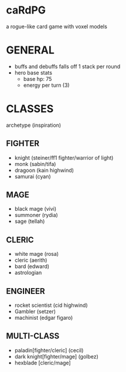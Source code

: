 
# caRdPG

a rogue-like card game with voxel models

# GENERAL

* buffs and debuffs falls off 1 stack per round
* hero base stats
  * base hp: 75
  * energy per turn (3)

# CLASSES

archetype (inspiration)

## FIGHTER

* knight (steiner/ff1 fighter/warrior of light)
* monk (sabin/tifa)
* dragoon (kain highwind)
* samurai (cyan)

## MAGE

* black mage (vivi)
* summoner (rydia)
* sage (tellah)

## CLERIC

* white mage (rosa)
* cleric (aerith)
* bard (edward)
* astrologian

## ENGINEER

* rocket scientist (cid highwind)
* Gambler (setzer)
* machinist (edgar figaro)

## MULTI-CLASS

* paladin[fighter/cleric] (cecil)
* dark knight[fighter/mage] (golbez)
* hexblade [cleric/mage]
